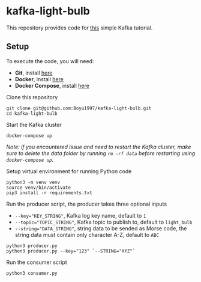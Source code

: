 # kafka-light-bulb

This repository provides code for [this](https://dev.to/boyu1997/intro-to-kafka-4hn2) simple Kafka tutorial.

## Setup

To execute the code, you will need:

- **Git**, install [here](https://git-scm.com/book/en/v2/Getting-Started-Installing-Git)
- **Docker**, install [here](https://docs.docker.com/get-docker/)
- **Docker Compose**, install [here](https://docs.docker.com/compose/install/)

Clone this repository
```
git clone git@github.com:Boyu1997/kafka-light-bulb.git
cd kafka-light-bulb
```

Start the Kafka cluster
```
docker-compose up
```
*Note: if you encountered issue and need to restart the Kafka cluster, make sure to delete the data folder by running `rm -rf data` before restarting using `docker-compose up`.*

Setup virtual environment for running Python code
```
python3 -m venv venv
source venv/bin/activate
pip3 install -r requirements.txt
```

Run the producer script, the producer takes three optional inputs
- `--key="KEY_STRING"`, Kafka log key name, default to `1`
- `--topic="TOPIC_STRING"`, Kafka topic to publish to, default to `light_bulb`
- `--string="DATA_STRING"`, string data to be sended as Morse code, the string data must contain only character A-Z, default to `ABC`
```
python3 producer.py
python3 producer.py --key="123" `--STRING="XYZ"`
```

Run the consumer script
```
python3 consumer.py
```